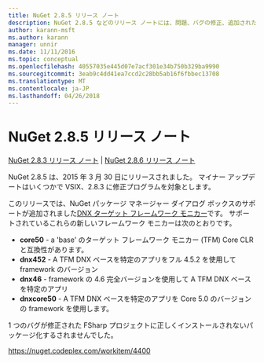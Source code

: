 ```yaml
---
title: NuGet 2.8.5 リリース ノート
description: NuGet 2.8.5 などのリリース ノートには、問題、バグの修正、追加された機能、および Dcr が知られています。
author: karann-msft
ms.author: karann
manager: unnir
ms.date: 11/11/2016
ms.topic: conceptual
ms.openlocfilehash: 40557035e445d07e7acf301e34b750b329ba9990
ms.sourcegitcommit: 3eab9c4dd41ea7ccd2c28bb5ab16f6fbbec13708
ms.translationtype: MT
ms.contentlocale: ja-JP
ms.lasthandoff: 04/26/2018
---
```

# <a name="nuget-285-release-notes"></a>NuGet 2.8.5 リリース ノート

[NuGet 2.8.3 リリース ノート](../release-notes/nuget-2.8.3.md) | [NuGet 2.8.6 リリース ノート](../release-notes/nuget-2.8.6.md)

NuGet 2.8.5 は、2015 年 3 月 30 日にリリースされました。 マイナー アップデートはいくつかで VSIX、2.8.3 に修正プログラムを対象とします。

このリリースでは、NuGet パッケージ マネージャー ダイアログ ボックスのサポートが追加されました[DNX ターゲット フレームワーク モニカー](https://github.com/aspnet/dnx)です。  サポートされているこれらの新しいフレームワーク モニカーは次のとおりです。

* **core50** - a 'base' のターゲット フレームワーク モニカー (TFM) Core CLR と互換性があります。
* **dnx452** - A TFM DNX ベースを特定のアプリをフル 4.5.2 を使用して framework のバージョン
* **dnx46** - framework の 4.6 完全バージョンを使用して A TFM DNX ベースを特定のアプリ
* **dnxcore50** - A TFM DNX ベースを特定のアプリを Core 5.0 のバージョンの framework を使用します。

1 つのバグが修正された FSharp プロジェクトに正しくインストールされないパッケージ化するされませんでした。

https://nuget.codeplex.com/workitem/4400